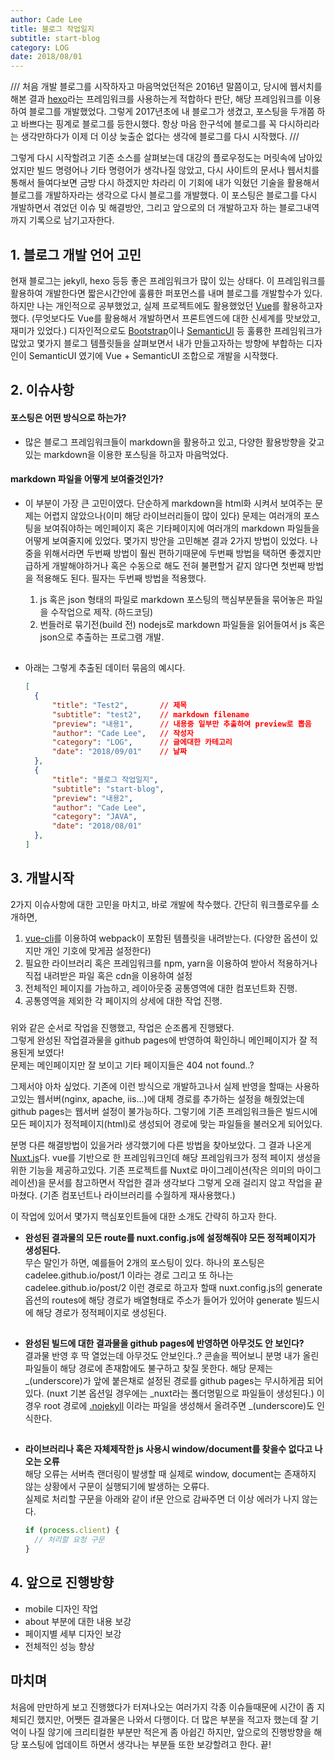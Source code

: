 ```yaml
---
author: Cade Lee
title: 블로그 작업일지
subtitle: start-blog
category: LOG
date: 2018/08/01
---
```


///
처음 개발 블로그를 시작하자고 마음먹었던적은 2016년 말쯤이고, 당시에 웹서치를 해본 결과 [hexo][hexo]라는 프레임워크를 사용하는게 적합하다 판단, 해당 프레임워크를 이용하여 블로그를 개발했었다. 그렇게 2017년초에 내 블로그가 생겼고, 포스팅을 두개쯤 하고 바쁘다는 핑계로 블로그를 등한시했다.
항상 마음 한구석에 블로그를 꼭 다시하리라는 생각만하다가 이제 더 이상 늦출순 없다는 생각에 블로그를 다시 시작했다.
///

그렇게 다시 시작할려고 기존 소스를 살펴보는데 대강의 플로우정도는 머릿속에 남아있었지만 빌드 명령어나 기타 명령어가 생각나질 않았고, 다시 사이트의 문서나 웹서치를 통해서 들여다보면 금방 다시 하겠지만 차라리 이 기회에 내가 익혔던 기술을 활용해서 블로그를 개발하자라는 생각으로 다시 블로그를 개발했다. 이 포스팅은 블로그를 다시 개발하면서 겪었던 이슈 및 해결방안, 그리고 앞으로의 더 개발하고자 하는 블로그내역까지 기록으로 남기고자한다.

## 1. 블로그 개발 언어 고민
현재 블로그는 jekyll, hexo 등등 좋은 프레임워크가 많이 있는 상태다. 이 프레임워크를 활용하여 개발한다면 짧은시간안에 훌륭한 퍼포먼스를 내며 블로그를 개발할수가 있다. 하지만 나는 개인적으로 공부했었고, 실제 프로젝트에도 활용했었던 [Vue][Vue]를 활용하고자 했다. (무엇보다도 Vue를 활용해서 개발하면서 프론트엔드에 대한 신세계를 맛보았고, 재미가 있었다.)
디자인적으로도 [Bootstrap][bs]이나 [SemanticUI][si] 등 훌륭한 프레임워크가 많았고 몇가지 블로그 템플릿들을 살펴보면서 내가 만들고자하는 방향에 부합하는 디자인이 SemanticUI 였기에 Vue + SemanticUI 조합으로 개발을 시작했다.

## 2. 이슈사항
#### 포스팅은 어떤 방식으로 하는가?
* 많은 블로그 프레임워크들이 markdown을 활용하고 있고, 다양한 활용방향을 갖고있는 markdown을 이용한 포스팅을 하고자 마음먹었다.
#### markdown 파일을 어떻게 보여줄것인가?
* 이 부분이 가장 큰 고민이였다. 단순하게 markdown을 html화 시켜서 보여주는 문제는 어렵지 않았으나(이미 해당 라이브러리들이 많이 있다) 문제는 여러개의 포스팅을 보여줘야하는 메인페이지 혹은 기타페이지에 여러개의 markdown 파일들을 어떻게 보여줄지에 있었다.
몇가지 방안을 고민해본 결과 2가지 방법이 있었다. 나중을 위해서라면 두번째 방법이 훨씬 편하기때문에 두번째 방법을 택하면 좋겠지만 급하게 개발해야하거나 혹은 수동으로 해도 전혀 불편할거 같지 않다면 첫번째 방법을 적용해도 된다. 필자는 두번째 방법을 적용했다.

    1. js 혹은 json 형태의 파일로 markdown 포스팅의 핵심부분들을 묶어놓은 파일을 수작업으로 제작. (하드코딩)
    2. 번들러로 묶기전(build 전) nodejs로 markdown 파일들을 읽어들여서 js 혹은 json으로 추출하는 프로그램 개발.
##
+ 아래는 그렇게 추출된 데이터 묶음의 예시다.

  ```json
  [
    {
        "title": "Test2",       // 제목
        "subtitle": "test2",    // markdown filename
        "preview": "내용1",      // 내용중 일부만 추출하여 preview로 뽑음
        "author": "Cade Lee",   // 작성자
        "category": "LOG",      // 글에대한 카테고리
        "date": "2018/09/01"    // 날짜
    },
    {
        "title": "블로그 작업일지",
        "subtitle": "start-blog",
        "preview": "내용2",
        "author": "Cade Lee",
        "category": "JAVA",
        "date": "2018/08/01"
    },
  ]
  ```
## 3. 개발시작
2가지 이슈사항에 대한 고민을 마치고, 바로 개발에 착수했다. 간단히 워크플로우를 소개하면,
1. [vue-cli][vc]를 이용하여 webpack이 포함된 템플릿을 내려받는다. (다양한 옵션이 있지만 개인 기호에 맞게끔 설정한다)
2. 필요한 라이브러리 혹은 프레임워크를 npm, yarn을 이용하여 받아서 적용하거나 직접 내려받은 파일 혹은 cdn을 이용하여 설정
3. 전체적인 페이지를 가늠하고, 레이아웃중 공통영역에 대한 컴포넌트화 진행.
4. 공통영역을 제외한 각 페이지의 상세에 대한 작업 진행.
###
위와 같은 순서로 작업을 진행했고, 작업은 순조롭게 진행됐다.  
그렇게 완성된 작업결과물을 github pages에 반영하여 확인하니 메인페이지가 잘 적용된게 보였다!  
문제는 메인페이지만 잘 보이고 기타 페이지들은 404 not found..?  

그제서야 아차 싶었다. 기존에 이런 방식으로 개발하고나서 실제 반영을 할때는 사용하고있는 웹서버(nginx, apache, iis...)에 대체 경로를 추가하는 설정을 해줬었는데 github pages는 웹서버 설정이 불가능하다. 그렇기에 기존 프레임워크들은 빌드시에 모든 페이지가 정적페이지(html)로 생성되어 경로에 맞는 파일들을 불러오게 되어있다.

분명 다른 해결방법이 있을거라 생각했기에 다른 방법을 찾아보았다. 그 결과 나온게 [Nuxt.js][nuxt]다. vue를 기반으로 한 프레임워크인데 해당 프레임워크가 정적 페이지 생성을 위한 기능을 제공하고있다. 기존 프로젝트를 Nuxt로 마이그레이션(작은 의미의 마이그레이션)을 문서를 참고하면서 작업한 결과 생각보다 그렇게 오래 걸리지 않고 작업을 끝마쳤다. (기존 컴포넌트나 라이브러리를 수월하게 재사용했다.)

이 작업에 있어서 몇가지 핵심포인트들에 대한 소개도 간략히 하고자 한다.
- <strong>완성된 결과물의 모든 route를 nuxt.config.js에 설정해줘야 모든 정적페이지가 생성된다.</strong>  
무슨 말인가 하면, 예를들어 2개의 포스팅이 있다. 하나의 포스팅은 cadelee.github.io/post/1 이라는 경로 그리고 또 하나는 cadelee.github.io/post/2 이런 경로로 하고자 할때 nuxt.config.js의 generate 옵션의 routes에 해당 경로가 배열형태로 주소가 들어가 있어야 generate 빌드시에 해당 경로가 정적페이지로 생성된다.  
##
- <strong>완성된 빌드에 대한 결과물을 github pages에 반영하면 아무것도 안 보인다?</strong>  
결과물 반영 후 딱 열었는데 아무것도 안보인다..? 콘솔을 찍어보니 분명 내가 올린 파일들이 해당 경로에 존재함에도 불구하고 찾질 못한다. 해당 문제는 _(underscore)가 앞에 붙은채로 설정된 경로를 github pages는 무시하게끔 되어있다. (nuxt 기본 옵션일 경우에는 _nuxt라는 폴더명밑으로 파일들이 생성된다.) 이 경우 root 경로에 [.nojekyll][nj] 이라는 파일을 생성해서 올려주면 _(underscore)도 인식한다.
##
- <strong>라이브러리나 혹은 자체제작한 js 사용시 window/document를 찾을수 없다고 나오는 오류</strong>  
해당 오류는 서버측 랜더링이 발생할 때 실제로 window, document는 존재하지 않는 상황에서 구문이 실행되기에 발생하는 오류다.  
실제로 처리할 구문을 아래와 같이 if문 안으로 감싸주면 더 이상 에러가 나지 않는다.  

  ```javascript
  if (process.client) {
    // 처리할 요청 구문
  }
  ```

## 4. 앞으로 진행방향
- mobile 디자인 작업
- about 부분에 대한 내용 보강
- 페이지별 세부 디자인 보강
- 전체적인 성능 향상

## 마치며
처음에 만만하게 보고 진행했다가 터져나오는 여러가지 각종 이슈들때문에 시간이 좀 지체되긴 했지만, 어쨋든 결과물은 나와서 다행이다.
더 많은 부분을 적고자 했는데 잘 기억이 나질 않기에 크리티컬한 부분만 적은게 좀 아쉽긴 하지만, 앞으로의 진행방향을 해당 포스팅에 업데이트 하면서 생각나는 부분들 또한 보강할려고 한다. 끝!

[hexo]: https://hexo.io
[Vue]: https://vuejs.org
[bs]: https://getbootstrap.com/
[si]: https://semantic-ui.com/
[vc]: https://cli.vuejs.org/
[nuxt]: https://nuxtjs.org/guide
[nj]: https://github.com/zeit/next.js/wiki/Deploying-a-Next.js-app-into-GitHub-Pages
